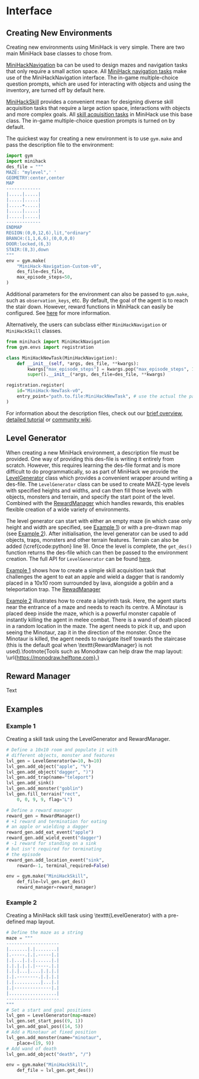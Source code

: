 # Interface

## Creating New Environments

Creating new environments using MiniHack is very simple. There are two main MiniHack base classes to chose from.

[MiniHackNavigation](https://github.com/facebookresearch/minihack/blob/master/minihack/navigation.py) ba can be used to design mazes and navigation tasks that only require a small action space. All [MiniHack navigation tasks](../envs/navigation/index) make use of the MiniHackNavigation interface. The in-game multiple-choice question prompts, which are used for interacting with objects and using the inventory, are turned off by default here.

[MiniHackSkill](https://github.com/facebookresearch/minihack/blob/master/minihack/skill.py) provides a convenient mean for designing diverse skill acquisition tasks that require a large action space, interactions with objects and more complex goals. All [skill acquisition tasks](../envs/skill/index) in MiniHack use this base class. The in-game multiple-choice question prompts is turned on by default.

The quickest way for creating a new environment is to use `gym.make` and pass the description file to the environment:
```python
import gym
import minihack
des_file = """
MAZE: "mylevel",' '
GEOMETRY:center,center
MAP
-------------
|.....|.....|
|.....|.....|
|.....+.....|
|.....|.....|
|.....|.....|
-------------
ENDMAP
REGION:(0,0,12,6),lit,"ordinary"
BRANCH:(1,1,6,6),(0,0,0,0)
DOOR:locked,(6,3)
STAIR:(8,3),down
"""
env = gym.make(
    "MiniHack-Navigation-Custom-v0",
    des_file=des_file,
    max_episode_steps=50,
)
```

Additional parameters for the environment can also be passed to `gym.make`, such as `observation_keys`, etc.
By default, the goal of the agent is to reach the stair down. However, reward functions in MiniHack can easily be configured. See [here](#reward) for more information.

Alternatively, the users can subclass either `MiniHackNavigation` or `MiniHackSkill` classes.

```python
from minihack import MiniHackNavigation
from gym.envs import registration

class MiniHackNewTask(MiniHackNavigation):
    def __init__(self, *args, des_file, **kwargs):
        kwargs["max_episode_steps"] = kwargs.pop("max_episode_steps", 1000)
        super().__init__(*args, des_file=des_file, **kwargs)

registration.register(
    id="MiniHack-NewTask-v0",
    entry_point="path.to.file:MiniHackNewTask", # use the actual the path
)
```

For information about the description files, check out our [brief overview](./des_files), [detailed tutorial](../tutorials/des_file/index) or [community wiki](https://nethackwiki.com/wiki/Des-file_format).

## Level Generator

When creating a new MiniHack environment, a description file must be provided. One way of providing this des-file is writing it entirely from scratch. However, this requires learning the des-file format and is more difficult to do programmatically, so as part of MiniHack we provide the [LevelGenerator](APILINK) class which provides a convenient wrapper around writing a des-file. The `LevelGenerator` class can be used to create MAZE-type levels with specified heights and widths, and can then fill those levels with objects, monsters and terrain, and specify the start point of the level. Combined with the [RewardManager](#reward-manager) which handles rewards, this enables flexible creation of a wide variety of environments.

The level generator can start with either an empty maze (in which case only height and width are specified, see [Example 1](#example-1)) or with a pre-drawn map (see [Example 2](#example-2)). After initialisation, the level generator can be used to add objects, traps, monsters and other terrain features. Terrain can also be added (\cref{code:python} line 9). Once the level is complete, the `get_des()` function returns the des-file which can then be passed to the environment creation. The full API for `LevelGenerator` can be found [here](APILINK).

[Example 1](#example-1) shows how to create a simple skill acquisition task that challenges the agent to eat an apple and wield a dagger that is randomly placed in a 10x10 room surrounded by lava, alongside a goblin and a teleportation trap. The [RewadManager]()

[Example 2](#example-2) illustrates how to create a labyrinth task. Here, the agent starts near the entrance of a maze and needs to reach its centre. A Minotaur is placed deep inside the maze, which is a powerful monster capable of instantly killing the agent in melee combat. There is a wand of death placed in a random location in the maze. The agent needs to pick it up, and upon seeing the Minotaur, zap it in the direction of the monster. Once the Minotaur is killed, the agent needs to navigate itself towards the staircase (this is the default goal when \texttt{RewardManager} is not used).\footnote{Tools such as Monodraw can help draw the map layout: \url{https://monodraw.helftone.com}.}

## Reward Manager

Text

## Examples

### Example 1

Creating a skill task using the LevelGenerator and RewardManager.

```python
# Define a 10x10 room and populate it with
# different objects, monster and features
lvl_gen = LevelGenerator(w=10, h=10)
lvl_gen.add_object("apple", "%")
lvl_gen.add_object("dagger", ")")
lvl_gen.add_trap(name="teleport")
lvl_gen.add_sink()
lvl_gen.add_monster("goblin")
lvl_gen.fill_terrain("rect",
    0, 0, 9, 9, flag="L")

# Define a reward manager
reward_gen = RewardManager()
# +1 reward and termination for eating
# an apple or wielding a dagger
reward_gen.add_eat_event("apple")
reward_gen.add_wield_event("dagger")
# -1 reward for standing on a sink
# but isn't required for terminating
# the episode
reward_gen.add_location_event("sink",
    reward=-1, terminal_required=False)

env = gym.make("MiniHackSkill",
    def_file=lvl_gen.get_des()
    reward_manager=reward_manager)
```

### Example 2

Creating a MiniHack skill task using \texttt{LevelGenerator} with a pre-defined map layout.

```python
# Define the maze as a string
maze = """
--------------------
|.......|.|........|
|.-----.|.|.-----|.|
|.|...|.|.|......|.|
|.|.|.|.|.|-----.|.|
|.|.|...|....|.|.|.|
|.|.--------.|.|.|.|
|.|..........|...|.|
|.|--------------|.|
|..................|
--------------------
"""
# Set a start and goal positions
lvl_gen = LevelGenerator(map=maze)
lvl_gen.set_start_pos((9, 1))
lvl_gen.add_goal_pos((14, 5))
# Add a Minotaur at fixed position
lvl_gen.add_monster(name="minotaur",
    place=(19, 9))
# Add wand of death
lvl_gen.add_object("death", "/")

env = gym.make("MiniHackSkill",
    def_file = lvl_gen.get_des())
```